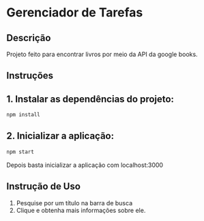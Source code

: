 # Gerenciador de Tarefas

## Descrição

Projeto feito para encontrar livros por meio da API da google books.

## Instruções 

## 1. Instalar as dependências do projeto:
```bash
npm install 
```
## 2. Inicializar a aplicação:
```bash
npm start 
```
Depois basta inicializar a aplicação com localhost:3000

## Instrução de Uso

1. Pesquise por um título na barra de busca
2. Clique e obtenha mais informações sobre ele.
